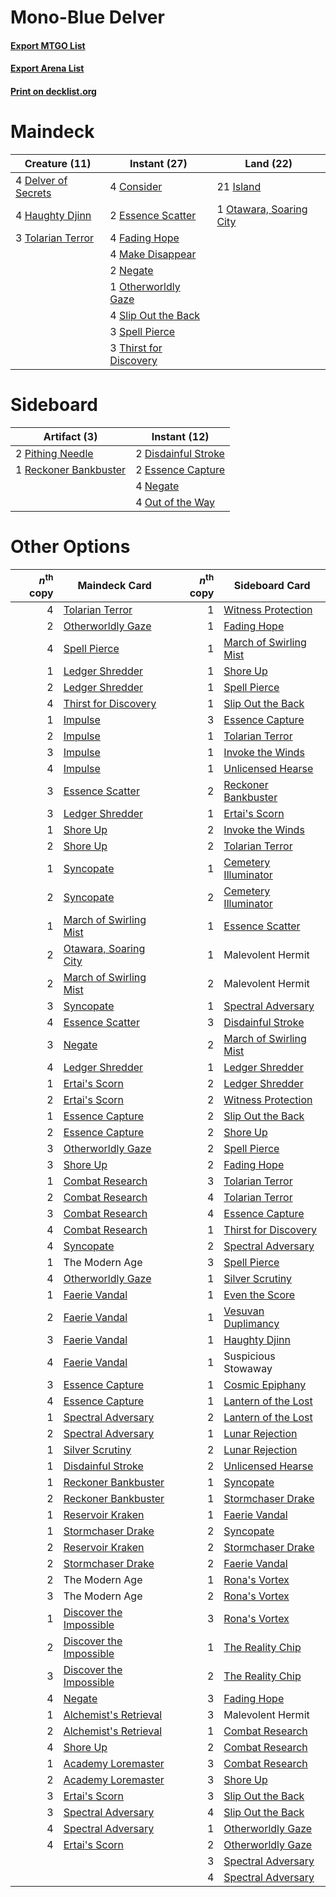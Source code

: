# Mono-Blue Delver

#### [Export MTGO List](../collection/Mono-Blue%20Delver/Mono-Blue%20Delver.txt)
#### [Export Arena List](../collection/Mono-Blue%20Delver/Mono-Blue%20Delver_arena.txt)
#### [Print on decklist.org](http://decklist.org/?deckmain=4%09Consider%0A4%09Delver%20of%20Secrets%0A2%09Essence%20Scatter%0A4%09Fading%20Hope%0A4%09Haughty%20Djinn%0A21%09Island%0A4%09Make%20Disappear%0A2%09Negate%0A1%09Otawara,%20Soaring%20City%0A1%09Otherworldly%20Gaze%0A4%09Slip%20Out%20the%20Back%0A3%09Spell%20Pierce%0A3%09Thirst%20for%20Discovery%0A3%09Tolarian%20Terror&deckside=2%09Disdainful%20Stroke%0A2%09Essence%20Capture%0A4%09Negate%0A4%09Out%20of%20the%20Way%0A2%09Pithing%20Needle%0A1%09Reckoner%20Bankbuster)
# Maindeck

|                                        Creature (11)                                         |                                          Instant (27)                                           |                                            Land (22)                                             |
|----------------------------------------------------------------------------------------------|-------------------------------------------------------------------------------------------------|--------------------------------------------------------------------------------------------------|
|4 [Delver of Secrets](http://gatherer.wizards.com/Pages/Card/Details.aspx?multiverseid=226749)|4 [Consider](http://gatherer.wizards.com/Pages/Card/Details.aspx?multiverseid=534803)            |21 [Island](http://gatherer.wizards.com/Pages/Card/Details.aspx?multiverseid=439857)              |
|4 [Haughty Djinn](http://gatherer.wizards.com/Pages/Card/Details.aspx?multiverseid=574532)    |2 [Essence Scatter](http://gatherer.wizards.com/Pages/Card/Details.aspx?multiverseid=426754)     |1 [Otawara, Soaring City](http://gatherer.wizards.com/Pages/Card/Details.aspx?multiverseid=548584)|
|3 [Tolarian Terror](http://gatherer.wizards.com/Pages/Card/Details.aspx?multiverseid=574552)  |4 [Fading Hope](http://gatherer.wizards.com/Pages/Card/Details.aspx?multiverseid=534812)         |                                                                                                  |
|                                                                                              |4 [Make Disappear](http://gatherer.wizards.com/Pages/Card/Details.aspx?multiverseid=555250)      |                                                                                                  |
|                                                                                              |2 [Negate](http://gatherer.wizards.com/Pages/Card/Details.aspx?multiverseid=423707)              |                                                                                                  |
|                                                                                              |1 [Otherworldly Gaze](http://gatherer.wizards.com/Pages/Card/Details.aspx?multiverseid=534831)   |                                                                                                  |
|                                                                                              |4 [Slip Out the Back](http://gatherer.wizards.com/Pages/Card/Details.aspx?multiverseid=555263)   |                                                                                                  |
|                                                                                              |3 [Spell Pierce](http://gatherer.wizards.com/Pages/Card/Details.aspx?multiverseid=425876)        |                                                                                                  |
|                                                                                              |3 [Thirst for Discovery](http://gatherer.wizards.com/Pages/Card/Details.aspx?multiverseid=540929)|                                                                                                  |


# Sideboard

|                                          Artifact (3)                                          |                                         Instant (12)                                         |
|------------------------------------------------------------------------------------------------|----------------------------------------------------------------------------------------------|
|2 [Pithing Needle](http://gatherer.wizards.com/Pages/Card/Details.aspx?multiverseid=129526)     |2 [Disdainful Stroke](http://gatherer.wizards.com/Pages/Card/Details.aspx?multiverseid=420705)|
|1 [Reckoner Bankbuster](http://gatherer.wizards.com/Pages/Card/Details.aspx?multiverseid=548568)|2 [Essence Capture](http://gatherer.wizards.com/Pages/Card/Details.aspx?multiverseid=457181)  |
|                                                                                                |4 [Negate](http://gatherer.wizards.com/Pages/Card/Details.aspx?multiverseid=423707)           |
|                                                                                                |4 [Out of the Way](http://gatherer.wizards.com/Pages/Card/Details.aspx?multiverseid=555253)   |


# Other Options

|*n*<sup>th</sup> copy|                                          Maindeck Card                                           |*n*<sup>th</sup> copy|                                         Sideboard Card                                          |
|--------------------:|--------------------------------------------------------------------------------------------------|--------------------:|-------------------------------------------------------------------------------------------------|
|                    4|[Tolarian Terror](http://gatherer.wizards.com/Pages/Card/Details.aspx?multiverseid=574552)        |                    1|[Witness Protection](http://gatherer.wizards.com/Pages/Card/Details.aspx?multiverseid=555267)    |
|                    2|[Otherworldly Gaze](http://gatherer.wizards.com/Pages/Card/Details.aspx?multiverseid=534831)      |                    1|[Fading Hope](http://gatherer.wizards.com/Pages/Card/Details.aspx?multiverseid=534812)           |
|                    4|[Spell Pierce](http://gatherer.wizards.com/Pages/Card/Details.aspx?multiverseid=425876)           |                    1|[March of Swirling Mist](http://gatherer.wizards.com/Pages/Card/Details.aspx?multiverseid=548358)|
|                    1|[Ledger Shredder](http://gatherer.wizards.com/Pages/Card/Details.aspx?multiverseid=555247)        |                    1|[Shore Up](http://gatherer.wizards.com/Pages/Card/Details.aspx?multiverseid=574544)              |
|                    2|[Ledger Shredder](http://gatherer.wizards.com/Pages/Card/Details.aspx?multiverseid=555247)        |                    1|[Spell Pierce](http://gatherer.wizards.com/Pages/Card/Details.aspx?multiverseid=425876)          |
|                    4|[Thirst for Discovery](http://gatherer.wizards.com/Pages/Card/Details.aspx?multiverseid=540929)   |                    1|[Slip Out the Back](http://gatherer.wizards.com/Pages/Card/Details.aspx?multiverseid=555263)     |
|                    1|[Impulse](http://gatherer.wizards.com/Pages/Card/Details.aspx?multiverseid=446087)                |                    3|[Essence Capture](http://gatherer.wizards.com/Pages/Card/Details.aspx?multiverseid=457181)       |
|                    2|[Impulse](http://gatherer.wizards.com/Pages/Card/Details.aspx?multiverseid=446087)                |                    1|[Tolarian Terror](http://gatherer.wizards.com/Pages/Card/Details.aspx?multiverseid=574552)       |
|                    3|[Impulse](http://gatherer.wizards.com/Pages/Card/Details.aspx?multiverseid=446087)                |                    1|[Invoke the Winds](http://gatherer.wizards.com/Pages/Card/Details.aspx?multiverseid=548355)      |
|                    4|[Impulse](http://gatherer.wizards.com/Pages/Card/Details.aspx?multiverseid=446087)                |                    1|[Unlicensed Hearse](http://gatherer.wizards.com/Pages/Card/Details.aspx?multiverseid=555447)     |
|                    3|[Essence Scatter](http://gatherer.wizards.com/Pages/Card/Details.aspx?multiverseid=426754)        |                    2|[Reckoner Bankbuster](http://gatherer.wizards.com/Pages/Card/Details.aspx?multiverseid=548568)   |
|                    3|[Ledger Shredder](http://gatherer.wizards.com/Pages/Card/Details.aspx?multiverseid=555247)        |                    1|[Ertai's Scorn](http://gatherer.wizards.com/Pages/Card/Details.aspx?multiverseid=574528)         |
|                    1|[Shore Up](http://gatherer.wizards.com/Pages/Card/Details.aspx?multiverseid=574544)               |                    2|[Invoke the Winds](http://gatherer.wizards.com/Pages/Card/Details.aspx?multiverseid=548355)      |
|                    2|[Shore Up](http://gatherer.wizards.com/Pages/Card/Details.aspx?multiverseid=574544)               |                    2|[Tolarian Terror](http://gatherer.wizards.com/Pages/Card/Details.aspx?multiverseid=574552)       |
|                    1|[Syncopate](http://gatherer.wizards.com/Pages/Card/Details.aspx?multiverseid=442955)              |                    1|[Cemetery Illuminator](http://gatherer.wizards.com/Pages/Card/Details.aspx?multiverseid=540888)  |
|                    2|[Syncopate](http://gatherer.wizards.com/Pages/Card/Details.aspx?multiverseid=442955)              |                    2|[Cemetery Illuminator](http://gatherer.wizards.com/Pages/Card/Details.aspx?multiverseid=540888)  |
|                    1|[March of Swirling Mist](http://gatherer.wizards.com/Pages/Card/Details.aspx?multiverseid=548358) |                    1|[Essence Scatter](http://gatherer.wizards.com/Pages/Card/Details.aspx?multiverseid=426754)       |
|                    2|[Otawara, Soaring City](http://gatherer.wizards.com/Pages/Card/Details.aspx?multiverseid=548584)  |                    1|Malevolent Hermit                                                                                |
|                    2|[March of Swirling Mist](http://gatherer.wizards.com/Pages/Card/Details.aspx?multiverseid=548358) |                    2|Malevolent Hermit                                                                                |
|                    3|[Syncopate](http://gatherer.wizards.com/Pages/Card/Details.aspx?multiverseid=442955)              |                    1|[Spectral Adversary](http://gatherer.wizards.com/Pages/Card/Details.aspx?multiverseid=534843)    |
|                    4|[Essence Scatter](http://gatherer.wizards.com/Pages/Card/Details.aspx?multiverseid=426754)        |                    3|[Disdainful Stroke](http://gatherer.wizards.com/Pages/Card/Details.aspx?multiverseid=420705)     |
|                    3|[Negate](http://gatherer.wizards.com/Pages/Card/Details.aspx?multiverseid=423707)                 |                    2|[March of Swirling Mist](http://gatherer.wizards.com/Pages/Card/Details.aspx?multiverseid=548358)|
|                    4|[Ledger Shredder](http://gatherer.wizards.com/Pages/Card/Details.aspx?multiverseid=555247)        |                    1|[Ledger Shredder](http://gatherer.wizards.com/Pages/Card/Details.aspx?multiverseid=555247)       |
|                    1|[Ertai's Scorn](http://gatherer.wizards.com/Pages/Card/Details.aspx?multiverseid=574528)          |                    2|[Ledger Shredder](http://gatherer.wizards.com/Pages/Card/Details.aspx?multiverseid=555247)       |
|                    2|[Ertai's Scorn](http://gatherer.wizards.com/Pages/Card/Details.aspx?multiverseid=574528)          |                    2|[Witness Protection](http://gatherer.wizards.com/Pages/Card/Details.aspx?multiverseid=555267)    |
|                    1|[Essence Capture](http://gatherer.wizards.com/Pages/Card/Details.aspx?multiverseid=457181)        |                    2|[Slip Out the Back](http://gatherer.wizards.com/Pages/Card/Details.aspx?multiverseid=555263)     |
|                    2|[Essence Capture](http://gatherer.wizards.com/Pages/Card/Details.aspx?multiverseid=457181)        |                    2|[Shore Up](http://gatherer.wizards.com/Pages/Card/Details.aspx?multiverseid=574544)              |
|                    3|[Otherworldly Gaze](http://gatherer.wizards.com/Pages/Card/Details.aspx?multiverseid=534831)      |                    2|[Spell Pierce](http://gatherer.wizards.com/Pages/Card/Details.aspx?multiverseid=425876)          |
|                    3|[Shore Up](http://gatherer.wizards.com/Pages/Card/Details.aspx?multiverseid=574544)               |                    2|[Fading Hope](http://gatherer.wizards.com/Pages/Card/Details.aspx?multiverseid=534812)           |
|                    1|[Combat Research](http://gatherer.wizards.com/Pages/Card/Details.aspx?multiverseid=574524)        |                    3|[Tolarian Terror](http://gatherer.wizards.com/Pages/Card/Details.aspx?multiverseid=574552)       |
|                    2|[Combat Research](http://gatherer.wizards.com/Pages/Card/Details.aspx?multiverseid=574524)        |                    4|[Tolarian Terror](http://gatherer.wizards.com/Pages/Card/Details.aspx?multiverseid=574552)       |
|                    3|[Combat Research](http://gatherer.wizards.com/Pages/Card/Details.aspx?multiverseid=574524)        |                    4|[Essence Capture](http://gatherer.wizards.com/Pages/Card/Details.aspx?multiverseid=457181)       |
|                    4|[Combat Research](http://gatherer.wizards.com/Pages/Card/Details.aspx?multiverseid=574524)        |                    1|[Thirst for Discovery](http://gatherer.wizards.com/Pages/Card/Details.aspx?multiverseid=540929)  |
|                    4|[Syncopate](http://gatherer.wizards.com/Pages/Card/Details.aspx?multiverseid=442955)              |                    2|[Spectral Adversary](http://gatherer.wizards.com/Pages/Card/Details.aspx?multiverseid=534843)    |
|                    1|The Modern Age                                                                                    |                    3|[Spell Pierce](http://gatherer.wizards.com/Pages/Card/Details.aspx?multiverseid=425876)          |
|                    4|[Otherworldly Gaze](http://gatherer.wizards.com/Pages/Card/Details.aspx?multiverseid=534831)      |                    1|[Silver Scrutiny](http://gatherer.wizards.com/Pages/Card/Details.aspx?multiverseid=574545)       |
|                    1|[Faerie Vandal](http://gatherer.wizards.com/Pages/Card/Details.aspx?multiverseid=473007)          |                    1|[Even the Score](http://gatherer.wizards.com/Pages/Card/Details.aspx?multiverseid=555243)        |
|                    2|[Faerie Vandal](http://gatherer.wizards.com/Pages/Card/Details.aspx?multiverseid=473007)          |                    1|[Vesuvan Duplimancy](http://gatherer.wizards.com/Pages/Card/Details.aspx?multiverseid=574553)    |
|                    3|[Faerie Vandal](http://gatherer.wizards.com/Pages/Card/Details.aspx?multiverseid=473007)          |                    1|[Haughty Djinn](http://gatherer.wizards.com/Pages/Card/Details.aspx?multiverseid=574532)         |
|                    4|[Faerie Vandal](http://gatherer.wizards.com/Pages/Card/Details.aspx?multiverseid=473007)          |                    1|Suspicious Stowaway                                                                              |
|                    3|[Essence Capture](http://gatherer.wizards.com/Pages/Card/Details.aspx?multiverseid=457181)        |                    1|[Cosmic Epiphany](http://gatherer.wizards.com/Pages/Card/Details.aspx?multiverseid=577779)       |
|                    4|[Essence Capture](http://gatherer.wizards.com/Pages/Card/Details.aspx?multiverseid=457181)        |                    1|[Lantern of the Lost](http://gatherer.wizards.com/Pages/Card/Details.aspx?multiverseid=541135)   |
|                    1|[Spectral Adversary](http://gatherer.wizards.com/Pages/Card/Details.aspx?multiverseid=534843)     |                    2|[Lantern of the Lost](http://gatherer.wizards.com/Pages/Card/Details.aspx?multiverseid=541135)   |
|                    2|[Spectral Adversary](http://gatherer.wizards.com/Pages/Card/Details.aspx?multiverseid=534843)     |                    1|[Lunar Rejection](http://gatherer.wizards.com/Pages/Card/Details.aspx?multiverseid=540908)       |
|                    1|[Silver Scrutiny](http://gatherer.wizards.com/Pages/Card/Details.aspx?multiverseid=574545)        |                    2|[Lunar Rejection](http://gatherer.wizards.com/Pages/Card/Details.aspx?multiverseid=540908)       |
|                    1|[Disdainful Stroke](http://gatherer.wizards.com/Pages/Card/Details.aspx?multiverseid=420705)      |                    2|[Unlicensed Hearse](http://gatherer.wizards.com/Pages/Card/Details.aspx?multiverseid=555447)     |
|                    1|[Reckoner Bankbuster](http://gatherer.wizards.com/Pages/Card/Details.aspx?multiverseid=548568)    |                    1|[Syncopate](http://gatherer.wizards.com/Pages/Card/Details.aspx?multiverseid=442955)             |
|                    2|[Reckoner Bankbuster](http://gatherer.wizards.com/Pages/Card/Details.aspx?multiverseid=548568)    |                    1|[Stormchaser Drake](http://gatherer.wizards.com/Pages/Card/Details.aspx?multiverseid=540926)     |
|                    1|[Reservoir Kraken](http://gatherer.wizards.com/Pages/Card/Details.aspx?multiverseid=555257)       |                    1|[Faerie Vandal](http://gatherer.wizards.com/Pages/Card/Details.aspx?multiverseid=473007)         |
|                    1|[Stormchaser Drake](http://gatherer.wizards.com/Pages/Card/Details.aspx?multiverseid=540926)      |                    2|[Syncopate](http://gatherer.wizards.com/Pages/Card/Details.aspx?multiverseid=442955)             |
|                    2|[Reservoir Kraken](http://gatherer.wizards.com/Pages/Card/Details.aspx?multiverseid=555257)       |                    2|[Stormchaser Drake](http://gatherer.wizards.com/Pages/Card/Details.aspx?multiverseid=540926)     |
|                    2|[Stormchaser Drake](http://gatherer.wizards.com/Pages/Card/Details.aspx?multiverseid=540926)      |                    2|[Faerie Vandal](http://gatherer.wizards.com/Pages/Card/Details.aspx?multiverseid=473007)         |
|                    2|The Modern Age                                                                                    |                    1|[Rona's Vortex](http://gatherer.wizards.com/Pages/Card/Details.aspx?multiverseid=574543)         |
|                    3|The Modern Age                                                                                    |                    2|[Rona's Vortex](http://gatherer.wizards.com/Pages/Card/Details.aspx?multiverseid=574543)         |
|                    1|[Discover the Impossible](http://gatherer.wizards.com/Pages/Card/Details.aspx?multiverseid=548346)|                    3|[Rona's Vortex](http://gatherer.wizards.com/Pages/Card/Details.aspx?multiverseid=574543)         |
|                    2|[Discover the Impossible](http://gatherer.wizards.com/Pages/Card/Details.aspx?multiverseid=548346)|                    1|[The Reality Chip](http://gatherer.wizards.com/Pages/Card/Details.aspx?multiverseid=548372)      |
|                    3|[Discover the Impossible](http://gatherer.wizards.com/Pages/Card/Details.aspx?multiverseid=548346)|                    2|[The Reality Chip](http://gatherer.wizards.com/Pages/Card/Details.aspx?multiverseid=548372)      |
|                    4|[Negate](http://gatherer.wizards.com/Pages/Card/Details.aspx?multiverseid=423707)                 |                    3|[Fading Hope](http://gatherer.wizards.com/Pages/Card/Details.aspx?multiverseid=534812)           |
|                    1|[Alchemist's Retrieval](http://gatherer.wizards.com/Pages/Card/Details.aspx?multiverseid=540883)  |                    3|Malevolent Hermit                                                                                |
|                    2|[Alchemist's Retrieval](http://gatherer.wizards.com/Pages/Card/Details.aspx?multiverseid=540883)  |                    1|[Combat Research](http://gatherer.wizards.com/Pages/Card/Details.aspx?multiverseid=574524)       |
|                    4|[Shore Up](http://gatherer.wizards.com/Pages/Card/Details.aspx?multiverseid=574544)               |                    2|[Combat Research](http://gatherer.wizards.com/Pages/Card/Details.aspx?multiverseid=574524)       |
|                    1|[Academy Loremaster](http://gatherer.wizards.com/Pages/Card/Details.aspx?multiverseid=574520)     |                    3|[Combat Research](http://gatherer.wizards.com/Pages/Card/Details.aspx?multiverseid=574524)       |
|                    2|[Academy Loremaster](http://gatherer.wizards.com/Pages/Card/Details.aspx?multiverseid=574520)     |                    3|[Shore Up](http://gatherer.wizards.com/Pages/Card/Details.aspx?multiverseid=574544)              |
|                    3|[Ertai's Scorn](http://gatherer.wizards.com/Pages/Card/Details.aspx?multiverseid=574528)          |                    3|[Slip Out the Back](http://gatherer.wizards.com/Pages/Card/Details.aspx?multiverseid=555263)     |
|                    3|[Spectral Adversary](http://gatherer.wizards.com/Pages/Card/Details.aspx?multiverseid=534843)     |                    4|[Slip Out the Back](http://gatherer.wizards.com/Pages/Card/Details.aspx?multiverseid=555263)     |
|                    4|[Spectral Adversary](http://gatherer.wizards.com/Pages/Card/Details.aspx?multiverseid=534843)     |                    1|[Otherworldly Gaze](http://gatherer.wizards.com/Pages/Card/Details.aspx?multiverseid=534831)     |
|                    4|[Ertai's Scorn](http://gatherer.wizards.com/Pages/Card/Details.aspx?multiverseid=574528)          |                    2|[Otherworldly Gaze](http://gatherer.wizards.com/Pages/Card/Details.aspx?multiverseid=534831)     |
|                     |                                                                                                  |                    3|[Spectral Adversary](http://gatherer.wizards.com/Pages/Card/Details.aspx?multiverseid=534843)    |
|                     |                                                                                                  |                    4|[Spectral Adversary](http://gatherer.wizards.com/Pages/Card/Details.aspx?multiverseid=534843)    |

